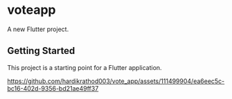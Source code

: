 # voteapp

A new Flutter project.

## Getting Started

This project is a starting point for a Flutter application.

https://github.com/hardikrathod003/vote_app/assets/111499904/ea6eec5c-bc16-402d-9356-bd21ae49ff37

